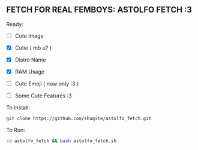 FETCH FOR REAL FEMBOYS: ASTOLFO FETCH :3
---

Ready:
- [ ] Cute Image
- [x] Cutie ( mb u? )
- [x] Distro Name
- [x] RAM Usage
- [ ] Cute Emoji ( now only :3 )
- [ ] Some Cute Features :3


To Install:
```sh
git clone https://github.com/shuqite/astolfo_fetch.git
```

To Run:
```sh
cd astolfo_fetch && bash astolfo_fetch.sh
```
